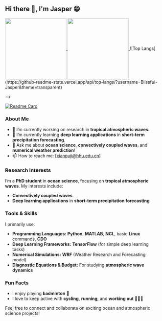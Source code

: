 <!--
Blissful-Jasper/Blissful-Jasper** is a ✨ _special_ ✨ repository because its `README.md` (this file) appears on your GitHub profile.
-->

## Hi there 👋, I'm Jasper 😁

<!-- GitHub Stats -->

<a href="https://github.com/Blissful-Jasper/github-readme-stats">
  <img height=200 align="center" src="https://github-readme-stats.vercel.app/api?username=Blissful-Jasper" />
</a>
<a href="https://github.com/Blissful-Jasper/convoychat">
  <img height=200 align="center" src="https://github-readme-stats.vercel.app/api/top-langs?username=Blissful-Jasper&layout=compact&langs_count=8&card_width=320" />
</a>
<!---
/![Jasper's GitHub stats](https://github-readme-stats.vercel.app/api?username=Blissful-/Jasper&show_icons=true&hide_title=true&count_private=true&hide=prs&theme=transparent&layout=Default&size_weight=0.2&count_weight=0.5)
<!-- Most Used Languages -->
![Top Langs](https://github-readme-stats.vercel.app/api/top-langs/?username=Blissful-Jasper&theme=transparent)

-->




[![Readme Card](https://github-readme-stats.vercel.app/api/pin/?username=Blissful-Jasper&repo=jianpu_record)](https://github.com/Blissful-Jasper/jianpu_record)




### About Me
- 🔭 I’m currently working on research in **tropical atmospheric waves**.
- 🌱 I’m currently learning **deep learning applications** in **short-term precipitation forecasting**.
- 💬 Ask me about **ocean science**, **convectively coupled waves**, and **numerical weather prediction**!
- 📫 How to reach me: [xianpuji@hhu.edu.cn]

### Research Interests
I’m a **PhD student** in **ocean science**, focusing on **tropical atmospheric waves**. My interests include:
- **Convectively coupled waves**
- **Deep learning applications** in **short-term precipitation forecasting**

### Tools & Skills
I primarily use:
- **Programming Languages:** **Python**, **MATLAB**, **NCL**, basic **Linux** commands, **CDO**
- **Deep Learning Frameworks:** **TensorFlow** (for simple deep learning tasks)
- **Numerical Simulations:** **WRF** (Weather Research and Forecasting model)
- **Diagnostic Equations & Budget:** For studying **atmospheric wave dynamics**

### Fun Facts
- I enjoy playing **badminton** 🏸
- I love to keep active with **cycling**, **running**, and **working out** 🚴🏃💪


Feel free to connect and collaborate on exciting ocean and atmospheric science projects!
